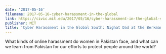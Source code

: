```yaml
---
date: '2017-05-16'
filename: 2017-05-16-cyber-harassment-in-the-global
link: https://civic.mit.edu/2017/05/16/cyber-harassment-in-the-global-south-nighat-dad-at-the-berkman-klein-center/
publisher: MIT
title: 'Cyber Harassment in the Global South: Nighat Dad at the Berkman Klein Center'
---
```


What kinds of online harassment do women in Pakistan face, and what can we learn from Pakistan for our efforts to protect people around the world?